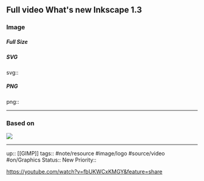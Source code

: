 ## Full video What's new Inkscape 1.3

### Image

##### Full Size



##### SVG

svg:: 

##### PNG

png:: 

---
### Based on
![](https://youtube.com/watch?v=fbUKWCxKMGY&feature=share)

---

up:: [[GIMP]]
tags:: #note/resource #image/logo #source/video  #on/Graphics 
Status:: New
Priority:: 

https://youtube.com/watch?v=fbUKWCxKMGY&feature=share